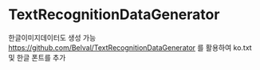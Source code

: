 # TextRecognitionDataGenerator
한글이미지데이터도 생성 가능
https://github.com/Belval/TextRecognitionDataGenerator 를 활용하여 ko.txt 및 한글 폰트를 추가

